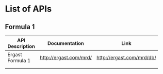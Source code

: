 # List of APIs

## Formula 1

| API Description  	| Documentation          	| Link                      	|
|------------------	|------------------------	|---------------------------	|
| Ergast Formula 1 	| http://ergast.com/mrd/ 	| http://ergast.com/mrd/db/ 	|
|                  	|                        	|                           	|
|                  	|                        	|                           	|